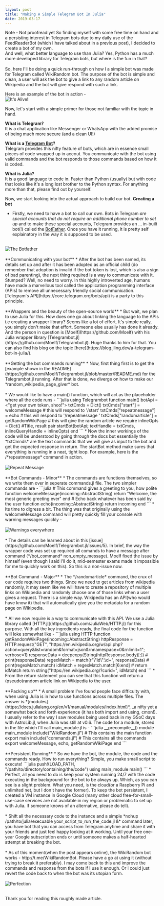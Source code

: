 ```yaml
---
layout: post
title: "Making A Simple Telegram Bot In Julia"
date: 2019-03-17
---
```

Note - Not proofread yet
So finding myself with some free time on hand and a persisting interest in Telegram bots due to my daily use of the FeedReaderBot (which I have talked about in a previous post), I decided to create a bot of my own. <br/>
And well, what better language to use than Julia? Yes, Python has a much more developed library for Telegram bots, but where is the fun in that? <br/>
<br/>
So, here I'll be doing a quick run-through on how I a simple bot was made for Telegram called WikiRandom bot. The purpose of the bot is simple and clean, a user will ask the bot to give a link to any random article on Wikipedia and the bot will give respond with such a link.<br/>

Here is an example of the bot in action - <br/>
<img src="{{site.url}}/images/telegrambots/workinglist.png" margin: auto alt = "It's Alive!">


Now, let's start with a simple primer for those not familiar with the topic in hand.<br/>

**What is Telegram?**<br/>
It is a chat application like Messenger or WhatsApp with the added promise of being much more secure (and a clean UI!)

**What is a [Telegram Bot](https://core.telegram.org/bots)?**<br/>
Telegram provides this nifty feature of bots, which are in essence small pieces of code wrapped up in accout. You communicate with the bot using valid commands and the bot responds to those commands based on how it is coded.

**What is Julia?**<br/>
It is a good language to code in. Faster than Python (usually) but with code that looks like it's a long lost brother to the Python syntax. For anything more than that, please find out by yourself.<br/>

Now, we start looking into the actual approach to build our bot.
**Creating a bot**
* Firstly, we need to have a bot to call our own. Bots in Telegram *are special accounts that do not require an additional phone number to set up* and to make these special accounts, Telegram provides an ... in-built bot(!) called the [BotFather](https://telegram.me/botfather). Once you have it running, it is pretty self explainatory in the way it is supposed to be used.
<br><br/>
<img src="{{site.url}}/images/telegrambots/botfather1.png" margin: auto alt = "The Botfather">
<br><br/>
**Communicating with your bot**
* After the bot has been named, its details set up and after it has been adopted as an official child (do remember that adoption is invalid if the bot token is lost, which is also a sign of bad parenting), the next thing required is a way to communicate with it. Stumped? Well, no need to worry. In this highly introverted age, humans have made a marvellous tool called the application programming interface (APIs) to remove all unnecessary friendly social communication. [Telegram's API](https://core.telegram.org/bots/api) is a party to this principle.
<br><br/>
**Wrappers and the beauty of the open-source world**
* But wait, we plan to use Julia for this. How does one go about linking the language to the APIs i.e creating a wrapper library? Seems like a lot of effort. It's simple really, you simply don't make that effort. Someone else usually has done it already. And the person in question is [Moelf](https://github.com/Moelf) with his Julia wrapper library [Telegrambot.jl](https://github.com/Moelf/Telegrambot.jl). Huge thanks to him for that. You can also find his blog on the topic [here](https://blog.jling.dev/a-telegram-bot-in-julia/).
<br><br/>
**Getting the bot commands running**
* Now, first thing first is to get the [example shown in the README](https://github.com/Moelf/Telegrambot.jl/blob/master/README.md) for the Telegrambot.jl running. After that is done, we diverge on how to make our *random_wikipedia_page_giver* bot.
<br><br/>
* We would like to have a main() function, which will act as the placeholder where all the code runs -
```julia
using Telegrambot
function main()
    botApi = <"get your own token, shoo!">
    txtCmds = Dict()
    txtCmds["start"] = welcomeMessage # this will respond to '/start'
    txtCmds["repeatmessage"] = echo # this will respond to '/repeatmessage <any thing>'
    txtCmds["randomarticle"] = getRandomWikiPage # this will give the random article we require
    inlineOpts = Dict() #Title, result pair
    startBot(botApi; textHandle = txtCmds, inlineQueryHandle = inlineOpts)
end
```
* Now the inner workings of the code will be understood by going through the docs but essentially the *txtCmnds* are the text commands that we will give as input to the bot and get the expected response in return. The startBot method make sures that everything is running in a neat, tight loop. For example, here is the /*repeatmessage* command in action.<br><br/>
<img src="{{site.url}}/images/telegrambots/repeatmessage.png" margin: auto alt = "Repeat Message">
<br><br/>
**Bot Commands - Minor**
* The commands are functions themselves, so we write them over in seperate commands.jl file. The two simpler commands are -
```julia
# This command gives a greeting to you, how polite
function welcomeMessage(incoming::AbstractString)
    return "Welcome, the most generic greeting ever"
end
# Echo back whatever has been said by the user
function echo(incoming::AbstractString)
    return incoming
end
```
* Its time to digress a bit. The thing was that originally using the welcomeMessage command will pretty quickly fill your console with warning messages quickly - <br><br/>
<img src="{{site.url}}/images/telegrambots/allstringstarterror.png" margin: auto alt = "Warnings everywhere">
<br><br/>
* The details can be learned about in this [issue](https://github.com/Moelf/Telegrambot.jl/issues/5). In brief, the way the wrapper code was set up required all comands to have a message after command (*/bot_command* non_empty_message). Moelf fixed the issue by himself (even though I said I'll do it, mid-semester exams made it impossible for me to quickly work on this). So this is a non-issue now.
<br><br/>
**Bot Command - Major**
* The */randomarticle* command, the crux of our code requires two things. Since we need to get articles from wikipedia randomly, it may seem like we will have to create a repository of multiple links on Wikipedia and randomly choose one of those links when a user gives a request. There is a simple way. Wikipedia has an API(who would have know it) that will automatically give you the metadata for a random page on Wikipedia.<br><br/>
* All we now require is a way to communicate with this API. We use a Julia library called [HTTP.jl](https://github.com/JuliaWeb/HTTP.jl) for this purpose. With all the key ingredients ready, the final code for the function will loke somewhat like -
```julia
using HTTP
function getRandomWikiPage(incoming::AbstractString)
    httpResponse = HTTP.request("GET", "https://en.wikipedia.org/w/api.php?action=query&list=random&format=json&rnnamespace=0&rnlimit=1"; verbose=1)
    responseData = deepcopy(String(httpResponse.body)[:])
    # print(responseData)
    regexMatch = match(r"\"id\":\d+", responseData)
    # print(regexMatch.match)
    idMatch = regexMatch.match[6:end]
    # return idMatch
    return string("https://en.wikipedia.org/?curid=", idMatch)
end
```
* From the return statement you can see that this function will return a (pseudo)random article link on Wikipedia to the user.
<br><br/>
**Packing up**
* A small problem I've found people face difficulty with, when using Julia is in how to use functions across multiple files. The answer is *[modules](https://docs.julialang.org/en/v1/manual/modules/index.html)*, _a nifty yet a somewhat back and forth experience (it has both import and using, cmon!). I usually refer to the way I saw modules being used back in my GSoC days with AstroLib.jl, when Julia was still at v0.6. The code for a module, stored in the file which I'll call main_module.jl is -
```julia
__precompile__()
module main_module
    include("WikiRandom.jl") # This contains the main function
    export main
    include("commands.jl") # This contains all the commands
    export welcomeMessage, echo, getRandomWikiPage
end
```
<br><br/>
**Persistent Running**
* So we have the bot, the module, the code and the commands ready. How to run everything? Simple, you make small script to execute!
```julia
push!(LOAD_PATH, "/path/to/directory/containing/the/code")
using main_module
main()
```
* Perfect, all you need to do is keep your system running 24/7 with the code executing in the background for the bot to be always up. Which, as you can see is a slight problem. What you need, is the cloud(or a Raspberry Pi and unlimited net, but I don't have the former). To keep the bot persistent, I created a VM instance in Google Cloud (many other cloud free-for-small-use-case services are not available in my region or problematic to set up with Julia. If someone knows of an alternative, please do tell). <br><br/>
* Shift all the necessary code to the instance and a simple *nohup /path/to/julia/execuable your_script_to_run_the_code.jl &* command later, you have bot that you can access from Telegram anytime and share it with your friends and just feel happy looking at it working. Until your free one-year Google subscription ends or until someone makes a half-hearted attempt at breaking the bot. <br><br/>
* As of this moment(when the post appears online), the WikiRandom bot works - http://t.me/WikiRandomBot. Please have a go at using it (without trying to break it preferably). I may come back to this and improve the commands and response from the bots if I use it enough. Or I could just revert the code back to when the bot was its utopian form.
<br><br/>
<img src="{{site.url}}/images/telegrambots/allstart.png" margin: auto alt = "Perfection">
<br><br/>

Thank you for reading this roughly made article.
